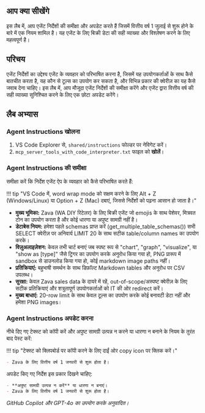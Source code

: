## आप क्या सीखेंगे

इस लैब में, आप एजेंट निर्देशों की समीक्षा और अपडेट करते हैं जिसमें वित्तीय वर्ष 1 जुलाई से शुरू होने के बारे में एक नियम शामिल है। यह एजेंट के लिए बिक्री डेटा की सही व्याख्या और विश्लेषण करने के लिए महत्वपूर्ण है।

## परिचय

एजेंट निर्देशों का उद्देश्य एजेंट के व्यवहार को परिभाषित करना है, जिसमें यह उपयोगकर्ताओं के साथ कैसे बातचीत करता है, यह कौन से टूल्स का उपयोग कर सकता है, और विभिन्न प्रकार की क्वेरीज़ का यह कैसे जवाब देना चाहिए। इस लैब में, आप मौजूदा एजेंट निर्देशों की समीक्षा करेंगे और एजेंट द्वारा वित्तीय वर्ष की सही व्याख्या सुनिश्चित करने के लिए एक छोटा अपडेट करेंगे।

## लैब अभ्यास

### Agent Instructions खोलना

1. VS Code Explorer से, `shared/instructions` फोल्डर पर नेविगेट करें।
2. `mcp_server_tools_with_code_interpreter.txt` फाइल को **खोलें**।

### Agent Instructions की समीक्षा

समीक्षा करें कि निर्देश एजेंट ऐप के व्यवहार को कैसे परिभाषित करते हैं:

!!! tip "VS Code में, word wrap mode को सक्षम करने के लिए Alt + Z (Windows/Linux) या Option + Z (Mac) दबाएं, जिससे निर्देशों को पढ़ना आसान हो जाता है।"

- **मुख्य भूमिका:** Zava (WA DIY रिटेलर) के लिए बिक्री एजेंट जो emojis के साथ पेशेवर, मित्रवत टोन का उपयोग करता है और कोई धारणा या अपुष्ट सामग्री नहीं है।
- **डेटाबेस नियम:** हमेशा पहले schemas प्राप्त करें (get_multiple_table_schemas()) सभी SELECT क्वेरीज़ पर अनिवार्य LIMIT 20 के साथ सटीक table/column names का उपयोग करके।
- **विज़ुअलाइज़ेशन:** केवल तभी चार्ट बनाएं जब स्पष्ट रूप से "chart", "graph", "visualize", या "show as [type]" जैसे ट्रिगर का उपयोग करके अनुरोध किया गया हो, PNG प्रारूप में sandbox से डाउनलोड किया गया हो, कोई markdown image paths नहीं।
- **प्रतिक्रियाएं:** बहुभाषी समर्थन के साथ डिफ़ॉल्ट Markdown tables और अनुरोध पर CSV उपलब्ध।
- **सुरक्षा:** केवल Zava sales data के दायरे में रहें, out-of-scope/अस्पष्ट क्वेरीज़ के लिए सटीक प्रतिक्रियाएं और शत्रुतापूर्ण उपयोगकर्ताओं को IT की ओर redirect करें।
- **मुख्य बाधाएं:** 20-row limit के साथ केवल टूल्स का उपयोग करके कोई बनावटी डेटा नहीं और हमेशा PNG images।

### Agent Instructions अपडेट करना

नीचे दिए गए टेक्स्ट को कॉपी करें और अपुष्ट सामग्री उत्पन्न न करने या धारणा न बनाने के नियम के तुरंत बाद पेस्ट करें:

!!! tip "टेक्स्ट को क्लिपबोर्ड पर कॉपी करने के लिए दाईं ओर copy icon पर क्लिक करें।"

```markdown
- Zava के लिए वित्तीय वर्ष 1 जनवरी से शुरू होता है।
```

अपडेट किए गए निर्देश इस प्रकार दिखने चाहिए:

```markdown
- **अपुष्ट सामग्री उत्पन्न न करें** या धारणा न बनाएं।
- Zava के लिए वित्तीय वर्ष 1 जनवरी से शुरू होता है।
```

*GitHub Copilot और GPT-4o का उपयोग करके अनुवादित।*
